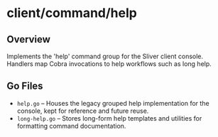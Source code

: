 # client/command/help

## Overview

Implements the 'help' command group for the Sliver client console. Handlers map Cobra invocations to help workflows such as long help.

## Go Files

- `help.go` – Houses the legacy grouped help implementation for the console, kept for reference and future reuse.
- `long-help.go` – Stores long-form help templates and utilities for formatting command documentation.
